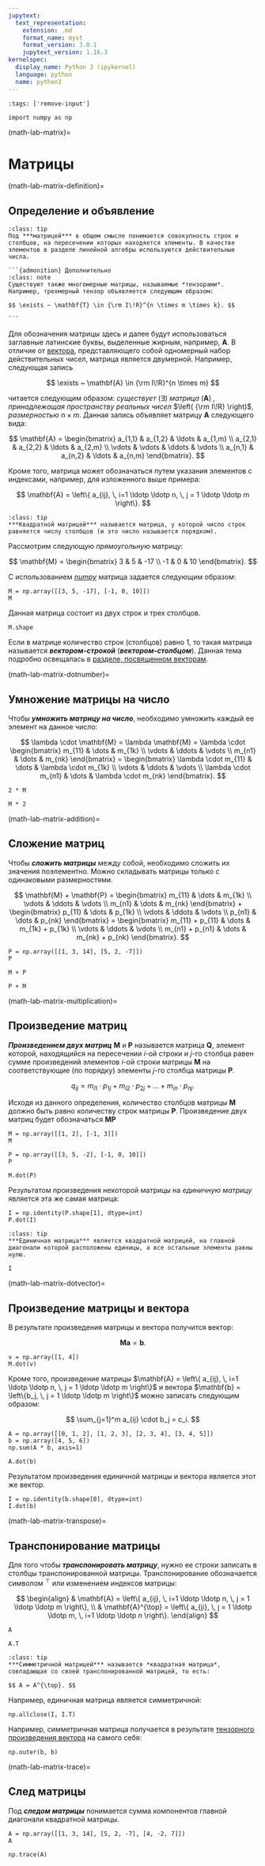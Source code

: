 ```yaml
---
jupytext:
  text_representation:
    extension: .md
    format_name: myst
    format_version: 3.0.1
    jupytext_version: 1.16.3
kernelspec:
  display_name: Python 3 (ipykernel)
  language: python
  name: python3
---
```


```{code-cell} python
:tags: ['remove-input']

import numpy as np
```

(math-lab-matrix)=
# Матрицы

(math-lab-matrix-definition)=
## Определение и объявление

```{admonition} Определение
:class: tip
Под ***матрицей*** в общем смысле понимается совокупность строк и столбцов, на пересечении которых находяется элементы. В качестве элементов в разделе линейной алгебры используются действительные числа.
```

````{margin}
```{admonition} Дополнительно
:class: note
Существуют также многомерные матрицы, называемые *тензорами*. Например, трехмерный тензор объявляется следующим образом:

$$ \exists ~ \mathbf{T} \in {\rm I\!R}^{n \times m \times k}. $$

```
````

Для обозначения матрицы здесь и далее будут использоваться заглавные латинские буквы, выделенные жирным, например, $\mathbf{A}$. В отличие от [вектора](LAB-1-Vectors.md), представляющего собой одномерный набор действительных чисел, матрица является двумерной. Например, следующая запись

$$ \exists ~ \mathbf{A} \in {\rm I\!R}^{n \times m} $$

читается следующим образом: *существует* $\left( \exists \right)$ *матрица* $\left( \mathbf{A} \right)$ *, принадлежащая пространству реальных чисел* $\left( {\rm I\!R} \right)$, *размерностью* $n \times m$. Данная запись объявляет матрицу $\mathbf{A}$ следующего вида:

$$ \mathbf{A} = \begin{bmatrix} a_{1,1} & a_{1,2} & \ldots & a_{1,m} \\ a_{2,1} & a_{2,2} & \ldots & a_{2,m} \\ \vdots & \vdots & \ddots & \vdots \\ a_{n,1} & a_{n,2} & \ldots & a_{n,m} \end{bmatrix}. $$

Кроме того, матрица может обозначаться путем указания элементов с индексами, например, для изложенного выше примера:

$$ \mathbf{A} = \left\{ a_{ij}, \, i=1 \ldotp \ldotp n, \, j = 1 \ldotp \ldotp m \right\}. $$

<!-- ```{admonition} Определение
:class: tip
***Рангом матрицы*** с $n$ строками и $m$ столбцами называется максимальное число линейно независимых строк или столбцов (то есть таких строк и столбцов, которые не могут быть выражены линейно через другие) матрицы.
``` -->

```{admonition} Определение
:class: tip
***Квадратной матрицей*** называется матрица, у которой число строк равняется числу столбцов (и это число называется порядком).
```

Рассмотрим следующую *прямоугольную* матрицу:

$$ \mathbf{M} = \begin{bmatrix} 3 & 5 & -17 \\ -1 & 0 & 10 \end{bmatrix}. $$

С использованием *[numpy](https://numpy.org/)* матрица задается следующим образом:

```{code-cell} python
M = np.array([[3, 5, -17], [-1, 0, 10]])
M
```

Данная матрица состоит из двух строк и трех столбцов.

```{code-cell} python
M.shape
```

Если в матрице количество строк (столбцов) равно 1, то такая матрица называется ***вектором-строкой*** (***вектором-столбцом***). Данная тема подробно освещалась в [разделе, посвященном векторам](LAB-1-Vectors.md).

(math-lab-matrix-dotnumber)=
## Умножение матрицы на число

Чтобы ***умножить матрицу на число***, необходимо умножить каждый ее элемент на данное число:

$$ \lambda \cdot \mathbf{M} = \lambda \mathbf{M} = \lambda \cdot \begin{bmatrix} m_{11} & \dots & m_{1k} \\ \vdots & \ddots & \vdots \\ m_{n1} & \dots & m_{nk} \end{bmatrix} = \begin{bmatrix} \lambda \cdot m_{11} & \dots & \lambda \cdot m_{1k} \\ \vdots & \ddots & \vdots \\ \lambda \cdot m_{n1} & \dots & \lambda \cdot m_{nk} \end{bmatrix}. $$

```{code-cell} python
2 * M
```

```{code-cell} python
M * 2
```

(math-lab-matrix-addition)=
## Сложение матриц

Чтобы ***сложить матрицы*** между собой, необходимо сложить их значения поэлементно. Можно складывать матрицы только с одинаковыми размерностями.

$$ \mathbf{M} + \mathbf{P} = \begin{bmatrix} m_{11} & \dots & m_{1k} \\ \vdots & \ddots & \vdots \\ m_{n1} & \dots & m_{nk} \end{bmatrix} + \begin{bmatrix} p_{11} & \dots & p_{1k} \\ \vdots & \ddots & \vdots \\ p_{n1} & \dots & p_{nk} \end{bmatrix} = \begin{bmatrix} m_{11} + p_{11} & \dots & m_{1k} + p_{1k} \\ \vdots & \ddots & \vdots \\ m_{n1} + p_{n1} & \dots & m_{nk} + p_{nk} \end{bmatrix}. $$

```{code-cell} python
P = np.array([[1, 3, 14], [5, 2, -7]])
P
```

```{code-cell} python
M + P
```

```{code-cell} python
P + M
```

(math-lab-matrix-multiplication)=
## Произведение матриц

***Произведением двух матриц*** $\mathbf{M}$ и $\mathbf{P}$ называется матрица $\mathbf{Q}$, элемент которой, находящийся на пересечении $i$-ой строки и $j$-го столбца равен сумме произведений элементов $i$-ой строки матрицы $\mathbf{M}$ на соответствующие (по порядку) элементы $j$-го столбца матрицы $\mathbf{P}$.

$$ q_{ij} = m_{i1} \cdot p_{1j} + m_{i2} \cdot p_{2j} + \ldots + m_{in} \cdot p_{nj}. $$

Исходя из данного определения, количество столбцов матрицы $\mathbf{M}$ должно быть равно количеству строк матрицы $\mathbf{P}$. Произведение двух матриц будет обозначаться $\mathbf{M} \mathbf{P}$

```{code-cell} python
M = np.array([[1, 2], [-1, 3]])
M
```

```{code-cell} python
P = np.array([[3, 5, -2], [-1, 0, 10]])
P
```

```{code-cell} python
M.dot(P)
```

Результатом произведения некоторой матрицы на *единичную матрицу* является эта же самая матрица:

```{code-cell} python
I = np.identity(P.shape[1], dtype=int)
P.dot(I)
```

```{admonition} Определение
:class: tip
***Единичная матрица*** является квадратной матрицей, на главной диагонали которой расположены единицы, а все остальные элементы равны нулю.
```

```{code-cell} python
I
```

(math-lab-matrix-dotvector)=
## Произведение матрицы и вектора

В результате произведения матрицы и вектора получится вектор:

$$ \mathbf{M} \mathbf{a} = \mathbf{b}. $$

```{code-cell} python
v = np.array([1, 4])
M.dot(v)
```

Кроме того, произведение матрицы $\mathbf{A} = \left\{ a_{ij}, \, i=1 \ldotp \ldotp n, \, j = 1 \ldotp \ldotp m \right\}$ и вектора $\mathbf{b} = \left\{b_j, \, j = 1 \ldotp \ldotp m \right\}$ можно записать следующим образом:

$$ \sum_{j=1}^m a_{ij} \cdot b_j = c_i. $$

```{code-cell} python
A = np.array([[0, 1, 2], [1, 2, 3], [2, 3, 4], [3, 4, 5]])
b = np.array([4, 5, 6])
np.sum(A * b, axis=1)
```

```{code-cell} python
A.dot(b)
```

Результатом произведения единичной матрицы и вектора является этот же вектор.

```{code-cell} python
I = np.identity(b.shape[0], dtype=int)
I.dot(b)
```

(math-lab-matrix-transpose)=
## Транспонирование матрицы

Для того чтобы ***транспонировать матрицу***, нужно ее строки записать в столбцы транспонированной матрицы. Транспонирование обозначается символом $^\top$ или изменением индексов матрицы:

$$ \begin{align} & \mathbf{A} = \left\{ a_{ij}, \, i=1 \ldotp \ldotp n, \, j = 1 \ldotp \ldotp m \right\}, \\ & \mathbf{A}^{\top} = \left\{ a_{ji}, \, j = 1 \ldotp \ldotp m, \, i=1 \ldotp \ldotp n \right\}. \end{align} $$

```{code-cell} python
A
```

```{code-cell} python
A.T
```

```{admonition} Определение
:class: tip
***Симметричной матрицей*** называется *квадратная матрица*, совпадающая со своей транспонированной матрицей, то есть:

$$ A = A^{\top}. $$

```

Например, единичная матрица является симметричной:

```{code-cell} python
np.allclose(I, I.T)
```

Например, симметричная матрица получается в результате [тензорного произведения вектора](LAB-2-VectorOperations.md#math-lab-vectoroperations-outerproduct) на самого себя:

```{code-cell} python
np.outer(b, b)
```

(math-lab-matrix-trace)=
## След матрицы

Под ***следом матрицы*** понимается сумма компонентов главной диагонали квадратной матрицы.

```{code-cell} python
A = np.array([[1, 3, 14], [5, 2, -7], [4, -2, 7]])
A
```

```{code-cell} python
np.trace(A)
```
